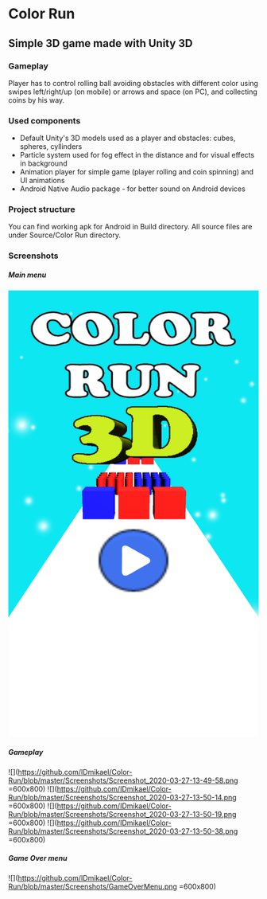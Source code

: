 # Color Run
## Simple 3D game made with Unity 3D

### Gameplay
Player has to control rolling ball avoiding obstacles with different color using swipes left/right/up (on mobile) or arrows and space (on PC), and collecting coins by his way.

### Used components
- Default Unity's 3D models used as a player and obstacles: cubes, spheres, cyllinders
- Particle system used for fog effect in the distance and for visual effects in background
- Animation player for simple game (player rolling and coin spinning) and UI animations
- Android Native Audio package - for better sound on Android devices

### Project structure
You can find working apk for Android in Build directory. All source files are under Source/Color Run directory.

### Screenshots

##### Main menu
![](https://github.com/IDmikael/Color-Run/blob/master/Screenshots/MainMenu.png)
##### Gameplay
![](https://github.com/IDmikael/Color-Run/blob/master/Screenshots/Screenshot_2020-03-27-13-49-58.png =600x800) ![](https://github.com/IDmikael/Color-Run/blob/master/Screenshots/Screenshot_2020-03-27-13-50-14.png =600x800)
![](https://github.com/IDmikael/Color-Run/blob/master/Screenshots/Screenshot_2020-03-27-13-50-19.png =600x800) ![](https://github.com/IDmikael/Color-Run/blob/master/Screenshots/Screenshot_2020-03-27-13-50-38.png =600x800)
##### Game Over menu
![](https://github.com/IDmikael/Color-Run/blob/master/Screenshots/GameOverMenu.png =600x800)

